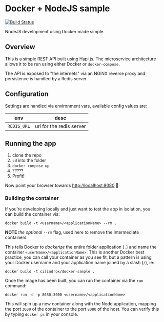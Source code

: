 # Docker + NodeJS sample

[![Build Status](https://travis-ci.org/cilindrox/docker-node-sample.svg?branch=master)](https://travis-ci.org/cilindrox/docker-node-sample)

NodeJS development using Docker made simple.


## Overview

This is a simple REST API built using Hapi.js. The microservice architecture allows it to be run using either Docker or `docker-compose`.

The API is exposed to "the internets" via an NGINX reverse proxy and persistence is handled by a Redis server.


## Configuration

Settings are handled via environment vars, available config values are:

| env         | desc                     |
| ----------- | :----------------------: |
| `REDIS_URL` | uri for the redis server |


## Running the app

1. clone the repo
2. `cd` into the folder
3. `docker compose up`
4. ?????
5. Profit!

Now point your browser towards [http://localhost:8080]() :tada:


### Building the container

If you're developing locally and just want to test the app in isolation, you can
build the container via:

```
docker build -t <username>/<applicationName> --rm .
```

**NOTE** _the optional_ `--rm` flag, used here to remove the intermediate containers

This tells Docker to *dockerize* the entire folder application (`.`) and name the container `<userName>/<applicationName>`.
This is another Docker best practice, you can call your container as you see fit, but a pattern is using your Docker username and your application name joined by a slash (`/`), ie:

```
docker build -t cilindrox/docker-sample .
```

Once the image has been built, you can run the container via the `run` command:

```
docker run -d -p 8080:3000 <username>/<applicationName>
```

This will spin up a new container along with the Node application, mapping the port `3000` of the container to the port `8080` of the host.
You can verify this by typing `docker ps` in your console.
